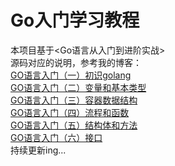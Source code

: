 # Go入门学习教程
本项目基于<Go语言从入门到进阶实战>   
源码对应的说明，参考我的博客：  
[GO语言入门（一）初识golang](http://47.100.221.149:9010/blog/post/admin/1c17a079d7ee)   
[GO语言入门（二）变量和基本类型](http://47.100.221.149:9010/blog/post/admin/5682a4bc8a34)   
[GO语言入门（三）容器数据结构](http://47.100.221.149:9010/blog/post/admin/4e918186900d)  
[GO语言入门（四）流程和函数](http://47.100.221.149:9010/blog/post/admin/5e496da1ecd5)  
[GO语言入门（五）结构体和方法](http://47.100.221.149:9010/blog/post/admin/f9776e40b588)  
[GO语言入门（六）接口](http://47.100.221.149:9010/blog/post/admin/f6a0608d9f8f)  
持续更新ing...  